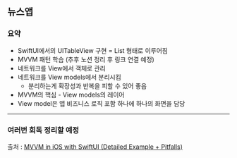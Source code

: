 ## 뉴스앱

### 요약

- SwiftUI에서의 UITableView 구현 = List 형태로 이루어짐
- MVVM 패턴 학습 (추후 노션 정리 후 링크 연결 예정)
- 네트워크를 View에서 객체로 관리
- 네트워크를 View models에서 분리시킴
  - 분리하는게 확장성과 반복을 피할 수 있어 좋음  
- MVVM의 핵심 - View models의 레이어
- View model은 앱 비즈니스 로직 포함 하나에 하나의 화면을 담당


----
### 여러번 회독 정리할 예정   
출처 : [MVVM in iOS with SwiftUI (Detailed Example + Pitfalls)](https://matteomanferdini.com/mvvm-pattern-ios-swift/)

